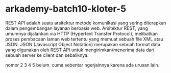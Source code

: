 # arkademy-batch10-kloter-5
REST API adalah suatu arsitektur metode komunikasi yang sering diterapkan dalam pengembangan layanan berbasis web. Arsitektur REST, yang umumnya dijalankan via HTTP (Hypertext Transfer Protocol), melibatkan proses pembacaan laman web tertentu yang memuat sebuah file XML atau JSON. JSON (Javascript Object Notation) merupakan sebuah format data yang digunakan oleh REST API untuk mengirimkan/menerima data dari sebuah server ke client dan sebaliknya.

nomor 2 3 4 5 belum. cuma sebentar ngerjainnya karena ada urusan lain.
